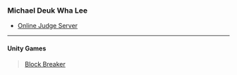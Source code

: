 ### Michael Deuk Wha Lee


* <a href = "https://bitly.com/c3_olympiad"> Online Judge Server </a>

---
#### Unity Games
> <a href="https://dukalee.github.io/unity_blockbreaker/">Block Breaker</a>
> 






<!--
**dukalee/dukalee** is a ✨ _special_ ✨ repository because its `README.md` (this file) appears on your GitHub profile.

Here are some ideas to get you started:

- 🔭 I’m currently working on ...
- 🌱 I’m currently learning ...
- 👯 I’m looking to collaborate on ...
- 🤔 I’m looking for help with ...
- 💬 Ask me about ...
- 📫 How to reach me: ...
- 😄 Pronouns: ...
- ⚡ Fun fact: ...
-->

